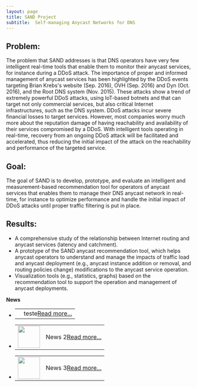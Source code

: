 ```yaml
---
layout: page
title: SAND Project
subtitle:  Self-managing Anycast Networks for DNS
---
```





##  Problem:

The problem that SAND addresses is that DNS operators have very few
intelligent real-time tools that enable them to monitor their anycast
services, for instance during a DDoS attack. The importance of proper
and informed management of anycast services has been highlighted by
the DDoS events targeting Brian Krebs's  website (Sep. 2016), OVH
(Sep. 2016) and Dyn (Oct. 2016), and the Root DNS system (Nov. 2015).
These attacks show a trend of extremely powerful DDoS attacks, using
IoT-based botnets and that can target not only commercial services,
but also critical Internet infrastructures, such as the DNS system.
DDoS attacks incur severe financial losses to target services.
However, most companies worry much more about the reputation damage of
having reachability and availability of their services compromised by
a DDoS. With intelligent tools operating in real-time, recovery from
an ongoing DDoS attack will be facilitated and accelerated, thus
reducing the initial impact of the attack on the reachability and
performance of the targeted service.

## Goal:

The goal of SAND is to develop, prototype, and evaluate an
intelligent and measurement-based recommendation tool for operators of
anycast services that enables them to manage their DNS anycast network
in real-time, for instance to optimize performance and handle the
initial impact of DDoS attacks until proper traffic filtering is put
in place.


## Results:

* A comprehensive study of the relationship between Internet routing and anycast services (latency and catchment). 
* A prototype of the SAND anycast recommendation tool, which helps anycast operators to understand and manage the impacts of traffic load and anycast deployment (e.g., anycast instance addition or removal, and routing policies change) modifications to the anycast service operation.
* Visualization tools (e.g., statistics, graphs) based on the recommendation tool to support the operation and management of anycast deployments.


<div class="panel panel-default">
<div class="panel-heading"> <span class="glyphicon glyphicon-list-alt"></span><b>News</b></div>
<div class="panel-body">
<div class="row">
<div class="col-xs-12">
<ul class="demo">

<li class="news-item">
<table cellpadding="4">
<tr>
<td><span class="glyphicon glyphicon-asterisk"></span></td>
<td> teste<a href="#">Read more...</a></td>
</tr>
</table>
</li>

<li class="news-item">
<table cellpadding="4">
<tr>
<td><img src="images/2.png" width="60" class="img-circle" /></td>
<td> News 2<a href="#">Read more...</a></td>
</tr>
</table>
</li>

<li class="news-item">
<table cellpadding="4">
<tr>
<td><img src="images/3.png" width="60" class="img-circle" /></td>
<td> News 3<a href="#">Read more...</a></td>
</tr>
</table>
</li>


</ul>
</div>
</div>
</div>
<div class="panel-footer"> </div>
</div>





